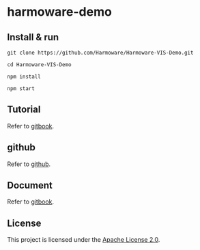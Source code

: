 # harmoware-demo

## Install & run
```
git clone https://github.com/Harmoware/Harmoware-VIS-Demo.git

cd Harmoware-VIS-Demo

npm install

npm start
```

## Tutorial
Refer to [gitbook](https://harmoware-develop-tutorial.gitbook.io/ "demo Tutorial").

## github
Refer to [github](https://github.com/Harmoware/Harmoware-VIS "Harmoware-VIS github repository").

## Document
Refer to [gitbook](https://harmoware-vis.gitbook.io/ "Harmoware-VIS Document").

## License
This project is licensed under the [Apache License 2.0](https://github.com/Harmoware/Harmoware-VIS-Demo/blob/master/LICENSE).
